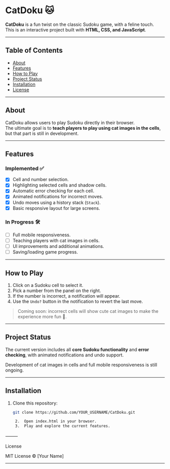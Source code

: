 # CatDoku 🐱

**CatDoku** is a fun twist on the classic Sudoku game, with a feline touch.  
This is an interactive project built with **HTML, CSS, and JavaScript**.  

---

## Table of Contents

- [About](#about)
- [Features](#features)
- [How to Play](#how-to-play)
- [Project Status](#project-status)
- [Installation](#installation)
- [License](#license)

---

## About

CatDoku allows users to play Sudoku directly in their browser.  
The ultimate goal is to **teach players to play using cat images in the cells**, but that part is still in development.  

---

## Features

### Implemented ✅

- [x] Cell and number selection.
- [x] Highlighting selected cells and shadow cells.
- [x] Automatic error checking for each cell.
- [x] Animated notifications for incorrect moves.
- [x] Undo moves using a history stack (`Stack`).
- [x] Basic responsive layout for large screens.

### In Progress 🛠️

- [ ] Full mobile responsiveness.
- [ ] Teaching players with cat images in cells.
- [ ] UI improvements and additional animations.
- [ ] Saving/loading game progress.

---

## How to Play

1. Click on a Sudoku cell to select it.
2. Pick a number from the panel on the right.
3. If the number is incorrect, a notification will appear.
4. Use the `Undo?` button in the notification to revert the last move.

> Coming soon: incorrect cells will show cute cat images to make the experience more fun 🐾.

---

## Project Status

The current version includes all **core Sudoku functionality** and **error checking**, with animated notifications and undo support.  

Development of cat images in cells and full mobile responsiveness is still ongoing.

---

## Installation

1. Clone this repository:
   ```bash
   git clone https://github.com/YOUR_USERNAME/CatDoku.git

	2.	Open index.html in your browser.
	3.	Play and explore the current features.

⸻

License

MIT License © [Your Name]

---
